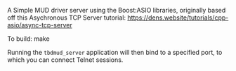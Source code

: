 A Simple MUD driver server using the Boost:ASIO libraries, originally based off this Asychronous TCP Server tutorial:
https://dens.website/tutorials/cpp-asio/async-tcp-server


To build:  make

Running the `tbdmud_server` application will then bind to a specified port, to which you can connect Telnet sessions.